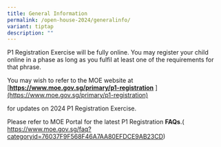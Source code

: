 ```yaml
---
title: General Information
permalink: /open-house-2024/generalinfo/
variant: tiptap
description: ""
---
```

<p>P1 Registration Exercise will be fully online. You may register your child
online in a phase as long as you fulfil at least one of the requirements
for that phrase.</p>
<p>You may wish to refer to the MOE website at [<strong><a href="https://www.moe.gov.sg/primary/p1-registration**](https://www.moe.gov.sg/primary/p1-registration)" rel="noopener noreferrer nofollow" target="_blank">https://www.moe.gov.sg/primary/p1-registration</a></strong> 
<a href="https://www.moe.gov.sg/primary/p1-registration**](https://www.moe.gov.sg/primary/p1-registration)" rel="noopener noreferrer nofollow" target="_blank">](https://www.moe.gov.sg/primary/p1-registration)</a>
</p>
<p>for updates on 2024 P1 Registration Exercise.</p>
<p>Please refer to MOE Portal for the latest P1 Registration <strong>FAQs</strong>.(
<a href="https://www.moe.gov.sg/faq?categoryid=76037F9F568F46A7AA80EFDCE9AB23CD" rel="noopener noreferrer nofollow" target="_blank">https://www.moe.gov.sg/faq?categoryid=76037F9F568F46A7AA80EFDCE9AB23CD</a>)</p>